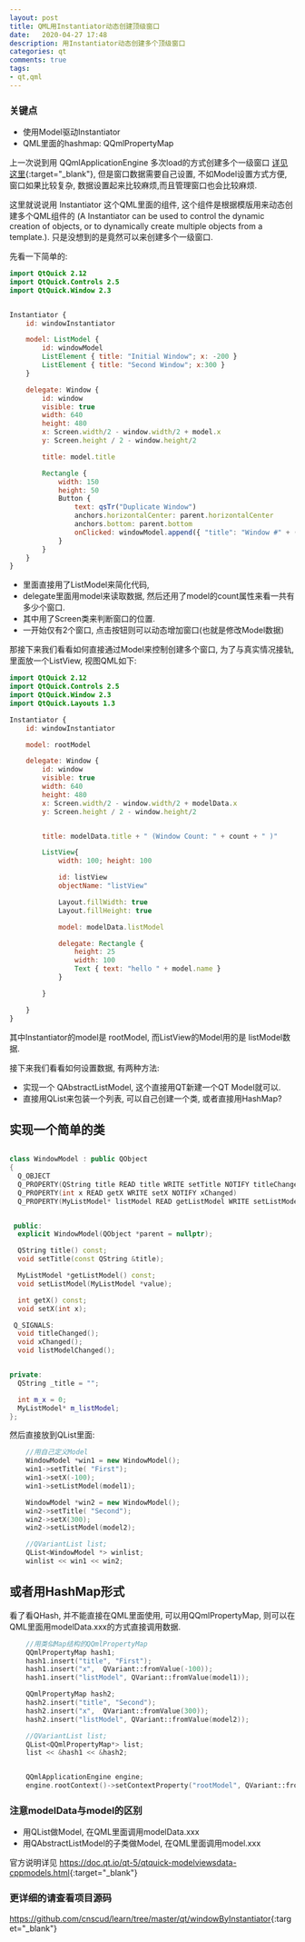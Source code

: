 ```yaml
---
layout: post
title: QML用Instantiator动态创建顶级窗口
date:   2020-04-27 17:48
description: 用Instantiator动态创建多个顶级窗口
categories: qt
comments: true
tags:
- qt,qml
---
```

### 关键点
* 使用Model驱动Instantiator
* QML里面的hashmap: QQmlPropertyMap


上一次说到用 QQmlApplicationEngine 多次load的方式创建多个一级窗口 [详见这里](https://blog.cnscud.com/qt/2020/04/26/multiplewindows.html){:target="_blank"}, 
但是窗口数据需要自己设置, 不如Model设置方式方便, 窗口如果比较复杂, 数据设置起来比较麻烦,而且管理窗口也会比较麻烦.  

这里就说说用 Instantiator 这个QML里面的组件, 这个组件是根据模版用来动态创建多个QML组件的 
(A Instantiator can be used to control the dynamic creation of objects, or to dynamically create multiple objects from a template.). 
只是没想到的是竟然可以来创建多个一级窗口.

先看一下简单的: 
```qml
import QtQuick 2.12
import QtQuick.Controls 2.5
import QtQuick.Window 2.3


Instantiator {
    id: windowInstantiator

    model: ListModel {
        id: windowModel
        ListElement { title: "Initial Window"; x: -200 }
        ListElement { title: "Second Window"; x:300 }
    }

    delegate: Window {
        id: window
        visible: true
        width: 640
        height: 480
        x: Screen.width/2 - window.width/2 + model.x
        y: Screen.height / 2 - window.height/2

        title: model.title

        Rectangle {
            width: 150
            height: 50
            Button {
                text: qsTr("Duplicate Window")
                anchors.horizontalCenter: parent.horizontalCenter
                anchors.bottom: parent.bottom
                onClicked: windowModel.append({ "title": "Window #" + (windowModel.count +1)})
            }
        }
    }
}

```

* 里面直接用了ListModel来简化代码, 
* delegate里面用model来读取数据, 然后还用了model的count属性来看一共有多少个窗口. 
* 其中用了Screen类来判断窗口的位置.
* 一开始仅有2个窗口, 点击按钮则可以动态增加窗口(也就是修改Model数据)


那接下来我们看看如何直接通过Model来控制创建多个窗口, 为了与真实情况接轨, 里面放一个ListView, 视图QML如下: 
```qml
import QtQuick 2.12
import QtQuick.Controls 2.5
import QtQuick.Window 2.3
import QtQuick.Layouts 1.3

Instantiator {
    id: windowInstantiator

    model: rootModel

    delegate: Window {
        id: window
        visible: true
        width: 640
        height: 480
        x: Screen.width/2 - window.width/2 + modelData.x
        y: Screen.height / 2 - window.height/2


        title: modelData.title + " (Window Count: " + count + " )"

        ListView{
            width: 100; height: 100

            id: listView
            objectName: "listView"

            Layout.fillWidth: true
            Layout.fillHeight: true

            model: modelData.listModel

            delegate: Rectangle {
                height: 25
                width: 100
                Text { text: "hello " + model.name }
            }

        }

    }
}

```

其中Instantiator的model是 rootModel, 而ListView的Model用的是 listModel数据.

接下来我们看看如何设置数据, 有两种方法:
* 实现一个 QAbstractListModel, 这个直接用QT新建一个QT Model就可以.
* 直接用QList来包装一个列表, 可以自己创建一个类, 或者直接用HashMap?

## 实现一个简单的类
```cpp

class WindowModel : public QObject
{
  Q_OBJECT
  Q_PROPERTY(QString title READ title WRITE setTitle NOTIFY titleChanged)
  Q_PROPERTY(int x READ getX WRITE setX NOTIFY xChanged)
  Q_PROPERTY(MyListModel* listModel READ getListModel WRITE setListModel NOTIFY listModelChanged)


 public:
  explicit WindowModel(QObject *parent = nullptr);

  QString title() const;
  void setTitle(const QString &title);

  MyListModel *getListModel() const;
  void setListModel(MyListModel *value);

  int getX() const;
  void setX(int x);

 Q_SIGNALS:
  void titleChanged();
  void xChanged();
  void listModelChanged();


private:
  QString _title = "";

  int m_x = 0;
  MyListModel* m_listModel;
};

```

然后直接放到QList里面: 
```cpp
    //用自己定义Model
    WindowModel *win1 = new WindowModel();
    win1->setTitle( "First");
    win1->setX(-100);
    win1->setListModel(model1);

    WindowModel *win2 = new WindowModel();
    win2->setTitle( "Second");
    win2->setX(300);
    win2->setListModel(model2);

    //QVariantList list;
    QList<WindowModel *> winlist;
    winlist << win1 << win2;
```


## 或者用HashMap形式
看了看QHash, 并不能直接在QML里面使用, 可以用QQmlPropertyMap, 则可以在QML里面用modelData.xxx的方式直接调用数据.

```cpp
    //用类似Map结构的QQmlPropertyMap
    QQmlPropertyMap hash1;
    hash1.insert("title", "First");
    hash1.insert("x",  QVariant::fromValue(-100));
    hash1.insert("listModel", QVariant::fromValue(model1));

    QQmlPropertyMap hash2;
    hash2.insert("title", "Second");
    hash2.insert("x",  QVariant::fromValue(300));
    hash2.insert("listModel", QVariant::fromValue(model2));

    //QVariantList list;
    QList<QQmlPropertyMap*> list;
    list << &hash1 << &hash2;


    QQmlApplicationEngine engine;
    engine.rootContext()->setContextProperty("rootModel", QVariant::fromValue(list));
```



### 注意modelData与model的区别
* 用QList做Model, 在QML里面调用modelData.xxx
* 用QAbstractListModel的子类做Model, 在QML里面调用model.xxx

官方说明详见 <https://doc.qt.io/qt-5/qtquick-modelviewsdata-cppmodels.html>{:target="_blank"}

  
### 更详细的请查看项目源码
<https://github.com/cnscud/learn/tree/master/qt/windowByInstantiator>{:target="_blank"}